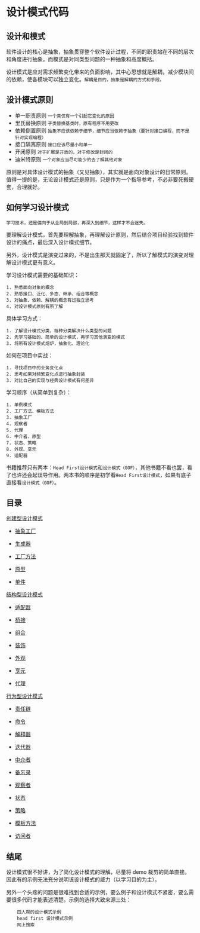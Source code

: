 # 设计模式代码


## 设计和模式

软件设计的核心是抽象，抽象贯穿整个软件设计过程，不同的职责站在不同的层次和角度进行抽象。而模式是对同类型问题的一种抽象和高度概括。

设计模式是应对需求频繁变化带来的负面影响，其中心思想就是解耦，减少模块间的依赖，使各模块可以独立变化。`解耦是目的，抽象是解耦的方式和手段。`

## 设计模式原则

- 单一职责原则 `一个类仅有一个引起它变化的原因`
- 里氏替换原则 `子类替换基类时，原有程序不用更改`
- 依赖倒置原则 `抽象不应该依赖于细节，细节应当依赖于抽象（要针对接口编程，而不是针对实现编程）`
- 接口隔离原则 `接口应该尽量小和单一`
- 开闭原则 `对于扩展是开放的，对于修改是封闭的`
- 迪米特原则 `一个对象应当尽可能少的去了解其他对象`

原则是对具体设计模式的抽象（又见抽象），其实就是面向对象设计的日常原则。值得一提的是，无论设计模式还是原则，只是作为一个指导参考，不必非要死搬硬套，合理就好。

## 如何学习设计模式


`学习技术，还是偏向于从全局到局部，再深入到细节，这样才不会迷失。`


要理解设计模式，首先要理解抽象，再理解设计原则，然后结合项目经验找到软件设计的痛点，最后深入设计模式细节。

另外，设计模式是演变过来的，不是出生那天就固定了，所以了解模式的演变对理解设计模式更有意义。

学习设计模式需要的基础知识：

```
1. 熟悉面向对象的概念
2. 熟悉接口、泛化、多态、继承、组合等概念
3. 对抽象、依赖、解耦的概念有过独立思考
4. 对设计模式原则有所了解
```

具体学习方式：

```
1. 了解设计模式分类，每种分类解决什么类型的问题
2. 先学习基础的、简单的设计模式，再学习其他演变的模式
3. 将所有设计模式熔炉，抽象化、理论化
```

如何在项目中实战：

```
1. 寻找项目中的业务变化点
2. 思考如果对频繁变化点进行抽象封装
3. 对比自己的实现与经典设计模式有何差异
```

学习顺序（从简单到复杂）：

```
1. 单例模式
2. 工厂方法、模板方法
3. 抽象工厂
4. 观察者
5. 代理
6. 中介者、原型
7. 状态、策略
8. 外观、享元
9. 适配器
```

书籍推荐只有两本：`Head First设计模式`和`设计模式（GOF）`，其他书籍不看也罢，看了也许还会起误导作用。两本书的顺序是初学看`Head First设计模式`，如果有底子直接看`设计模式（GOF）`。


## 目录

[创建型设计模式](https://github.com/xuwening/designPattern/tree/master/designPattern/src/com/designPattern/creational)

- [抽象工厂](https://github.com/xuwening/designPattern/tree/master/designPattern/src/com/designPattern/creational/abstractFactory)

- [生成器](https://github.com/xuwening/designPattern/tree/master/designPattern/src/com/designPattern/creational/Builder)

- [工厂方法](https://github.com/xuwening/designPattern/tree/master/designPattern/src/com/designPattern/creational/factoryMethod)

- [原型](https://github.com/xuwening/designPattern/tree/master/designPattern/src/com/designPattern/creational/Prototype)

- [单件](https://github.com/xuwening/designPattern/tree/master/designPattern/src/com/designPattern/creational/Singleton)

[结构型设计模式](https://github.com/xuwening/designPattern/tree/master/designPattern/src/com/designPattern/structual)

- [适配器](https://github.com/xuwening/designPattern/tree/master/designPattern/src/com/designPattern/structual/adapter)

- [桥接](https://github.com/xuwening/designPattern/tree/master/designPattern/src/com/designPattern/structual/bridge)

- [组合](https://github.com/xuwening/designPattern/tree/master/designPattern/src/com/designPattern/structual/composite)

- [装饰](https://github.com/xuwening/designPattern/tree/master/designPattern/src/com/designPattern/structual/decorator)

- [外观](https://github.com/xuwening/designPattern/tree/master/designPattern/src/com/designPattern/structual/facade)

- [享元](https://github.com/xuwening/designPattern/tree/master/designPattern/src/com/designPattern/structual/flyweight)

- [代理](https://github.com/xuwening/designPattern/tree/master/designPattern/src/com/designPattern/structual/proxy)

[行为型设计模式](https://github.com/xuwening/designPattern/tree/master/designPattern/src/com/designPattern/behavioral)

- [责任链](https://github.com/xuwening/designPattern/tree/master/designPattern/src/com/designPattern/behavioral/chainOfResponsibility)

- [命令](https://github.com/xuwening/designPattern/tree/master/designPattern/src/com/designPattern/behavioral/command)

- [解释器](https://github.com/xuwening/designPattern/tree/master/designPattern/src/com/designPattern/behavioral/interpreter)

- [迭代器](https://github.com/xuwening/designPattern/tree/master/designPattern/src/com/designPattern/behavioral/iterator)

- [中介者](https://github.com/xuwening/designPattern/tree/master/designPattern/src/com/designPattern/behavioral/mediator)

- [备忘录](https://github.com/xuwening/designPattern/tree/master/designPattern/src/com/designPattern/behavioral/memento)

- [观察者](https://github.com/xuwening/designPattern/tree/master/designPattern/src/com/designPattern/behavioral/observer)

- [状态](https://github.com/xuwening/designPattern/tree/master/designPattern/src/com/designPattern/behavioral/state)

- [策略](https://github.com/xuwening/designPattern/tree/master/designPattern/src/com/designPattern/behavioral/strategy)

- [模板方法](https://github.com/xuwening/designPattern/tree/master/designPattern/src/com/designPattern/behavioral/templeteMethod)

- [访问者](https://github.com/xuwening/designPattern/tree/master/designPattern/src/com/designPattern/behavioral/visitor)

## 结尾


设计模式很不好讲，为了简化设计模式的理解，尽量将 demo 裁剪的简单直接。因此有的示例无法充分说明该设计模式的威力（以学习目的为主）。

另外一个头疼的问题是很难找到合适的示例，要么例子和设计模式不紧密，要么需要很多代码才能表述清楚。示例的选择大致来源三处：
		
		四人帮的设计模式示例
		head first 设计模式示例
		网上搜索
		



